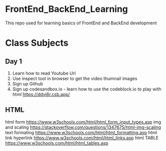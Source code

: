 # FrontEnd_BackEnd_Learning
This repo used for learning basics of FrontEnd and BackEnd development

# Class Subjects

## Day 1
1. Learn how to read Youtube Url
2. Use inspect tool in browser to get the video thumnail images
3. Sign up Github
4. Sign up codesandbox.io - learn how to use the codeblock.io to play with html
    https://ddvj6r.csb.app/

## HTML

html form  https://www.w3schools.com/html/html_form_input_types.asp
img and scaling https://stackoverflow.com/questions/1347675/html-img-scaling
text formating https://www.w3schools.com/html/html_formatting.asp
html link hyperlink https://www.w3schools.com/html/html_links.asp
html TABLE https://www.w3schools.com/html/html_tables.asp
